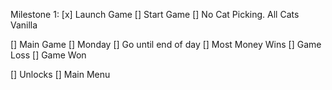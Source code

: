 
Milestone 1:
[x] Launch Game
[] Start Game
  [] No Cat Picking. All Cats Vanilla

[] Main Game
  [] Monday
    [] Go until end of day
  [] Most Money Wins
[] Game Loss
[] Game Won

[] Unlocks
[] Main Menu

